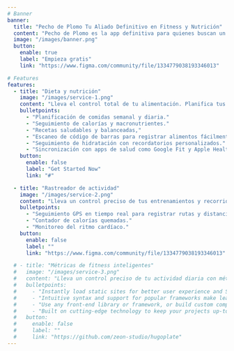 ```yaml
---
# Banner
banner:
  title: "Pecho de Plomo Tu Aliado Definitivo en Fitness y Nutrición"
  content: "Pecho de Plomo es la app definitiva para quienes buscan un estilo de vida saludable. Con métricas avanzadas, planes de entrenamiento personalizados y seguimiento nutricional, tendrás todo lo necesario para maximizar tu rendimiento."
  image: "/images/banner.png"
  button:
    enable: true
    label: "Empieza gratis"
    link: "https://www.figma.com/community/file/1334779038193346013"

# Features
features:
  - title: "Dieta y nutrición"
    image: "/images/service-1.png"
    content: "Lleva el control total de tu alimentación. Planifica tus comidas, sigue tu ingesta calórica y mantén un equilibrio nutricional para maximizar tu rendimiento."
    bulletpoints:
      - "Planificación de comidas semanal y diaria."
      - "Seguimiento de calorías y macronutrientes."
      - "Recetas saludables y balanceadas,"
      - "Escaneo de código de barras para registrar alimentos fácilmente"
      - "Seguimiento de hidratación con recordatorios personalizados."
      - "Sincronización con apps de salud como Google Fit y Apple Health."
    button:
      enable: false
      label: "Get Started Now"
      link: "#"

  - title: "Rastreador de actividad"
    image: "/images/service-2.png"
    content: "Lleva un control preciso de tus entrenamientos y recorridos con este rastreador de actividad. Mide la duración, distancia, calorías quemadas y ritmo cardíaco en tiempo real para optimizar tu rendimiento."
    bulletpoints:
      - "Seguimiento GPS en tiempo real para registrar rutas y distancias"
      - "Contador de calorías quemadas."
      - "Monitoreo del ritmo cardíaco."
    button:
      enable: false
      label: ""
      link: "https://www.figma.com/community/file/1334779038193346013"

  # - title: "Métricas de fitness inteligentes"
  #   image: "/images/service-3.png"
  #   content: "Lleva un control preciso de tu actividad diaria con métricas detalladas que te ayudan a optimizar tu rendimiento y mejorar tu estado físico"
  #   bulletpoints:
  #     - "Instantly load static sites for better user experience and SEO."
  #     - "Intuitive syntax and support for popular frameworks make learning and using Hugo a breeze."
  #     - "Use any front-end library or framework, or build custom components, for any project size."
  #     - "Built on cutting-edge technology to keep your projects up-to-date with the latest web standards."
  #   button:
  #     enable: false
  #     label: ""
  #     link: "https://github.com/zeon-studio/hugoplate"
---
```

